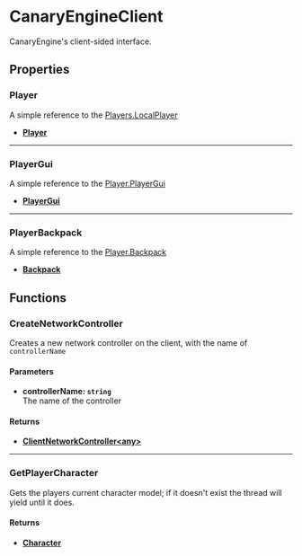 # CanaryEngineClient <Badge type="danger" text="client" />

CanaryEngine's client-sided interface.

## Properties

### Player <Badge type="tip" text="read only" />

A simple reference to the [Players.LocalPlayer](https://create.roblox.com/docs/reference/engine/classes/Players#LocalPlayer)

* [**Player**](https://create.roblox.com/docs/reference/engine/classes/Player)

---

### PlayerGui <Badge type="tip" text="read only" />

A simple reference to the [Player.PlayerGui](https://create.roblox.com/docs/reference/engine/classes/Player#PlayerGui)

* [**PlayerGui**](https://create.roblox.com/docs/reference/engine/classes/PlayerGui)

---

### PlayerBackpack <Badge type="tip" text="read only" />

A simple reference to the [Player.Backpack](https://create.roblox.com/docs/reference/engine/classes/Player#Backpack)

* [**Backpack**](https://create.roblox.com/docs/reference/engine/classes/Backpack)

## Functions

### CreateNetworkController

Creates a new network controller on the client, with the name of `controllerName`

#### Parameters

* **controllerName: `string`**\
The name of the controller

#### Returns

* [**ClientNetworkController\<any\>**](/api/engine/types#clientnetworkcontroller)

---

### GetPlayerCharacter

Gets the players current character model; if it doesn't exist the thread will yield until it does.

#### Returns

* [**Character**](/api/engine/types#character)